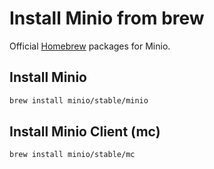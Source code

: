 # Install Minio from brew

Official [Homebrew](https://brew.sh/) packages for Minio.

## Install Minio

```sh
brew install minio/stable/minio
```

## Install Minio Client (mc)

```sh
brew install minio/stable/mc
```
